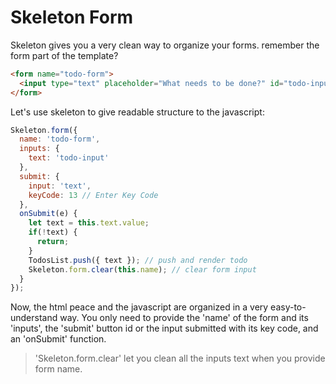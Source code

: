 # Skeleton Form

Skeleton gives you a very clean way to organize your forms.
remember the form part of the template?
```html
<form name="todo-form">
  <input type="text" placeholder="What needs to be done?" id="todo-input" />
</form>
```

Let's use skeleton to give readable structure to the javascript:
```js
Skeleton.form({
  name: 'todo-form',
  inputs: {
    text: 'todo-input'
  },
  submit: {
    input: 'text',
    keyCode: 13 // Enter Key Code
  },
  onSubmit(e) {
    let text = this.text.value;
    if(!text) {
      return;
    }
    TodosList.push({ text }); // push and render todo
    Skeleton.form.clear(this.name); // clear form input
  }
});
```

Now, the html peace and the javascript are organized in a very easy-to-understand way.
You only need to provide the 'name' of the form and its 'inputs', the 'submit' button
id or the input submitted with its key code, and an 'onSubmit' function.
> 'Skeleton.form.clear' let you clean all the inputs text when you provide form name.